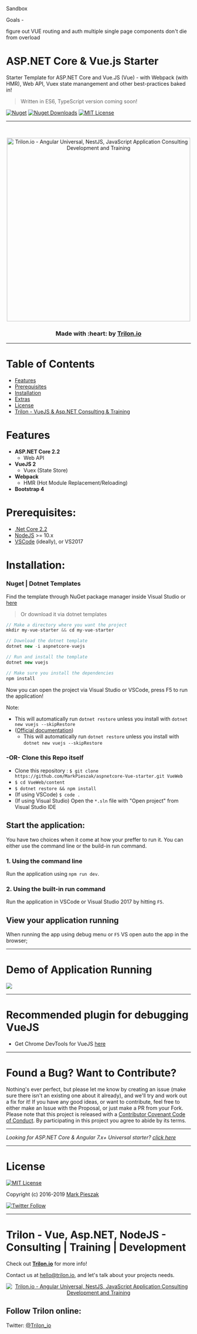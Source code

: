 Sandbox

Goals -

figure out VUE routing and auth
multiple single page components
don't die from overload

# ASP.NET Core & Vue.js Starter

Starter Template for ASP.NET Core and Vue.JS (Vue) - with Webpack (with HMR), Web API, Vuex state manangement and other best-practices baked in!

> Written in ES6, TypeScript version coming soon!

[![Nuget](https://img.shields.io/nuget/v/aspnetcore-vuejs.svg?style=for-the-badge&color=5b1096)](https://www.nuget.org/packages/aspnetcore-vuejs/)
[![Nuget Downloads](https://img.shields.io/nuget/dt/aspnetcore-vuejs.svg?label=Nuget%20Downloads&style=for-the-badge&color=b31ae7)](https://www.nuget.org/packages/aspnetcore-vuejs/)
[![MIT License](https://img.shields.io/badge/license-MIT-blue.svg?style=for-the-badge&color=e51384)](/LICENSE)

---

<br>
<p align="center">
  <a href="https://trilon.io" target="_blank">
        <img width="500" height="auto" src="https://trilon.io/trilon-logo-clear.png" alt="Trilon.io - Angular Universal, NestJS, JavaScript Application Consulting Development and Training">
  </a>
</p>

<h3 align="center"> Made with :heart: by <a href="https://trilon.io">Trilon.io</a></h3>

---

# Table of Contents

-   [Features](#features)
-   [Prerequisites](#prerequisites)
-   [Installation](#installation)
-   [Extras](#recommended-plugin-for-debugging-vuejs)
-   [License](#license)
-   [Trilon - VueJS & Asp.NET Consulting & Training](#trilon---vue-aspnet-nodejs---consulting--training--development)

# Features

-   **ASP.NET Core 2.2**
    -   Web API
-   **VueJS 2**
    -   Vuex (State Store)
-   **Webpack**
    -   HMR (Hot Module Replacement/Reloading)
-   **Bootstrap 4**

# Prerequisites:

-   [.Net Core 2.2](https://www.microsoft.com/net/download/windows)
-   [NodeJS](https://nodejs.org/) >= 10.x
-   [VSCode](https://code.visualstudio.com/) (ideally), or VS2017

# Installation:

### Nuget | Dotnet Templates

Find the template through NuGet package manager inside Visual Studio or [here](https://www.nuget.org/packages/aspnetcore-vuejs)

> Or download it via dotnet templates

```ts
// Make a directory where you want the project
mkdir my-vue-starter && cd my-vue-starter

// Download the dotnet template
dotnet new -i aspnetcore-vuejs

// Run and install the template
dotnet new vuejs

// Make sure you install the dependencies
npm install
```

Now you can open the project via Visual Studio or VSCode, press F5 to run the application!

Note:

-   This will automatically run `dotnet restore` unless you install with `dotnet new vuejs --skipRestore`
-   ([Official documentation](https://docs.microsoft.com/en-us/dotnet/core/tools/dotnet-new?tabs=netcore2x))
    -   This will automatically run `dotnet restore` unless you install with `dotnet new vuejs --skipRestore`

### -OR- Clone this Repo itself

-   Clone this repository : `$ git clone https://github.com/MarkPieszak/aspnetcore-Vue-starter.git VueWeb`
-   `$ cd VueWeb/content`
-   `$ dotnet restore && npm install`
-   (If using VSCode) `$ code .`
-   (If using Visual Studio) Open the `*.sln` file with "Open project" from Visual Studio IDE

## Start the application:

You have two choices when it come at how your preffer to run it. You can either use the command line or the build-in run command.

### 1. Using the command line

Run the application using `npm run dev`.

### 2. Using the built-in run command

Run the application in VSCode or Visual Studio 2017 by hitting `F5`.

## View your application running

When running the app using debug menu or `F5` VS open auto the app in the browser;

---

# Demo of Application Running

![](./content/repo-example.png)

---

# Recommended plugin for debugging VueJS

-   Get Chrome DevTools for VueJS [here](https://chrome.google.com/webstore/detail/vuejs-devtools/nhdogjmejiglipccpnnnanhbledajbpd)

---

# Found a Bug? Want to Contribute?

Nothing's ever perfect, but please let me know by creating an issue (make sure there isn't an existing one about it already), and we'll try and work out a fix for it! If you have any good ideas, or want to contribute, feel free to either make an Issue with the Proposal, or just make a PR from your Fork.
Please note that this project is released with a [Contributor Covenant Code of Conduct](CODE_OF_CONDUCT.md). By participating in this project you agree to abide by its terms.

---

_Looking for ASP.NET Core & Angular 7.x+ Universal starter? [click here](https://github.com/TrilonIO/aspnetcore-angular-universal)_

---

# License

[![MIT License](https://img.shields.io/badge/license-MIT-blue.svg?style=for-the-badge&color=e51384)](/LICENSE)

Copyright (c) 2016-2019 [Mark Pieszak](https://github.com/MarkPieszak)

[![Twitter Follow](https://img.shields.io/twitter/follow/MarkPieszak.svg?style=social)](https://twitter.com/MarkPieszak)

---

# Trilon - Vue, Asp.NET, NodeJS - Consulting | Training | Development

Check out **[Trilon.io](https://Trilon.io)** for more info!

Contact us at <hello@trilon.io>, and let's talk about your projects needs.

<p align="center">
  <a href="https://trilon.io" target="_blank">
    <img src="https://trilon.io/trilon-logo-clear.png" alt="Trilon.io - Angular Universal, NestJS, JavaScript Application Consulting Development and Training">
  </a>
</p>

## Follow Trilon online:

Twitter: [@Trilon_io](http://twitter.com/Trilon_io)
